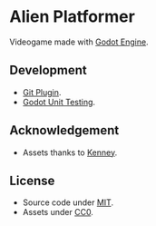 # Alien Platformer
Videogame made with [Godot Engine](https://godotengine.org/).

## Development
- [Git Plugin](https://github.com/godotengine/godot-git-plugin).
- [Godot Unit Testing](https://github.com/bitwes/Gut).

## Acknowledgement
- Assets thanks to [Kenney](https://www.kenney.nl).

## License
- Source code under [MIT](https://mit-license.org/).
- Assets under [CC0](http://creativecommons.org/publicdomain/zero/1.0/).
